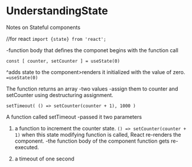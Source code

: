 # UnderstandingState

Notes on Stateful components

//for react `import {state} from 'react';`

-function body that defines the componet begins with the function call

`const [ counter, setCounter ] = useState(0)`

^adds state to the component>renders it initialized with the value of zero. `=useState(0)`

The function returns an array -two values -assign them to counter and setCounter using destructuring assignment.

`setTimeout( () => setCounter(counter + 1), 1000 )`

A function called setTimeout -passed it two parameters

1. a function to increment the counter state. `() => setCounter(counter + 1)` when this state modifying function is called, React re-renders the component. -the function body of the component function gets re-executed.

2. a timeout of one second
